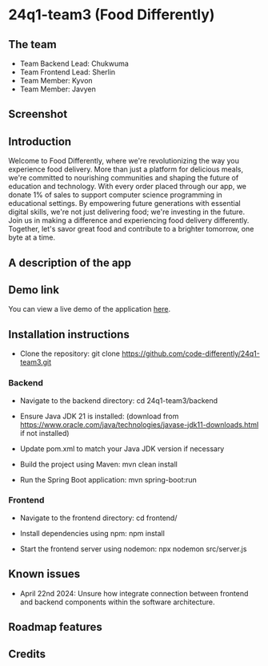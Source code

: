 # 24q1-team3  (Food Differently) 
## The team
    
* Team Backend Lead: Chukwuma
* Team Frontend Lead: Sherlin
* Team Member: Kyvon
* Team Member: Javyen 

    
## Screenshot

## Introduction

Welcome to Food Differently, where we're revolutionizing the way you experience food delivery. More than just a platform for delicious meals, we're committed to nourishing communities and shaping the future of education and technology. With every order placed through our app, we donate 1% of sales to support computer science programming in educational settings. By empowering future generations with essential digital skills, we're not just delivering food; we're investing in the future. Join us in making a difference and experiencing food delivery differently. Together, let's savor great food and contribute to a brighter tomorrow, one byte at a time.

## A description of the app




## Demo link

You can view a live demo of the application [here](https://fooddifferently.netlify.app).

## Installation instructions

- Clone the repository:
git clone https://github.com/code-differently/24q1-team3.git

### Backend

- Navigate to the backend directory:
cd 24q1-team3/backend

- Ensure Java JDK 21 is installed: (download from https://www.oracle.com/java/technologies/javase-jdk11-downloads.html if not installed)

- Update pom.xml to match your Java JDK version if necessary

- Build the project using Maven:
mvn clean install

- Run the Spring Boot application:
mvn spring-boot:run


### Frontend

- Navigate to the frontend directory:
cd frontend/

- Install dependencies using npm:
npm install

- Start the frontend server using nodemon:
npx nodemon src/server.js


## Known issues

* April 22nd 2024: Unsure how integrate connection between frontend and backend components within the software architecture.
  
## Roadmap features

## Credits 
